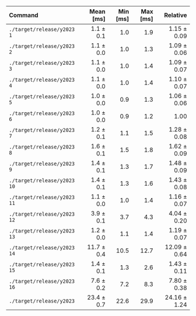 | Command | Mean [ms] | Min [ms] | Max [ms] | Relative |
|:---|---:|---:|---:|---:|
| `./target/release/y2023 1` | 1.1 ± 0.1 | 1.0 | 1.9 | 1.15 ± 0.09 |
| `./target/release/y2023 2` | 1.1 ± 0.0 | 1.0 | 1.3 | 1.09 ± 0.06 |
| `./target/release/y2023 3` | 1.1 ± 0.0 | 1.0 | 1.4 | 1.09 ± 0.07 |
| `./target/release/y2023 4` | 1.1 ± 0.0 | 1.0 | 1.4 | 1.10 ± 0.07 |
| `./target/release/y2023 5` | 1.0 ± 0.0 | 0.9 | 1.3 | 1.06 ± 0.06 |
| `./target/release/y2023 6` | 1.0 ± 0.0 | 0.9 | 1.2 | 1.00 |
| `./target/release/y2023 7` | 1.2 ± 0.1 | 1.1 | 1.5 | 1.28 ± 0.08 |
| `./target/release/y2023 8` | 1.6 ± 0.1 | 1.5 | 1.8 | 1.62 ± 0.09 |
| `./target/release/y2023 9` | 1.4 ± 0.1 | 1.3 | 1.7 | 1.48 ± 0.09 |
| `./target/release/y2023 10` | 1.4 ± 0.1 | 1.3 | 1.6 | 1.43 ± 0.08 |
| `./target/release/y2023 11` | 1.1 ± 0.0 | 1.0 | 1.4 | 1.16 ± 0.07 |
| `./target/release/y2023 12` | 3.9 ± 0.1 | 3.7 | 4.3 | 4.04 ± 0.20 |
| `./target/release/y2023 13` | 1.2 ± 0.0 | 1.1 | 1.4 | 1.19 ± 0.07 |
| `./target/release/y2023 14` | 11.7 ± 0.4 | 10.5 | 12.7 | 12.09 ± 0.64 |
| `./target/release/y2023 15` | 1.4 ± 0.1 | 1.3 | 2.6 | 1.43 ± 0.11 |
| `./target/release/y2023 16` | 7.6 ± 0.2 | 7.2 | 8.3 | 7.80 ± 0.38 |
| `./target/release/y2023` | 23.4 ± 0.7 | 22.6 | 29.9 | 24.16 ± 1.24 |
